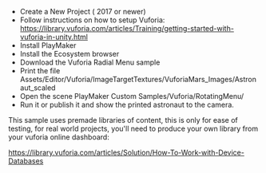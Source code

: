 

- Create a New Project ( 2017 or newer)
- Follow instructions on how to setup Vuforia: https://library.vuforia.com/articles/Training/getting-started-with-vuforia-in-unity.html
- Install PlayMaker
- Install the Ecosystem browser
- Download the Vuforia Radial Menu sample
- Print the file Assets/Editor/Vuforia/ImageTargetTextures/VuforiaMars_Images/Astronaut_scaled
- Open the scene PlayMaker Custom Samples/Vuforia/RotatingMenu/
- Run it or publish it and show the printed astronaut to the camera.

This sample uses premade libraries of content, this is only for ease of testing, for real world projects, you'll need to produce your own library from your vuforia online dashboard:

https://library.vuforia.com/articles/Solution/How-To-Work-with-Device-Databases
